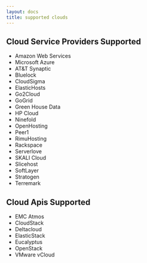 ```yaml
---
layout: docs
title: supported clouds
---
```


## Cloud Service Providers Supported
* Amazon Web Services
* Microsoft Azure
* AT&T Synaptic
* Bluelock
* CloudSigma
* ElasticHosts     
* Go2Cloud
* GoGrid
* Green House Data
* HP Cloud
* Ninefold
* OpenHosting
* Peer1
* RimuHosting    
* Rackspace
* Serverlove
* SKALI Cloud      
* Slicehost           
* SoftLayer
* Stratogen
* Terremark

## Cloud Apis Supported
* EMC Atmos
* CloudStack
* Deltacloud
* ElasticStack
* Eucalyptus
* OpenStack
* VMware vCloud

